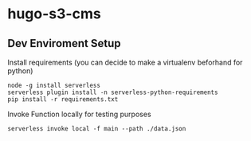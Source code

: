 # hugo-s3-cms 

## Dev Enviroment Setup 

Install requirements (you can decide to make a virtualenv beforhand for python)
```
node -g install serverless 
serverless plugin install -n serverless-python-requirements
pip install -r requirements.txt

```

Invoke Function locally for testing purposes
```
serverless invoke local -f main --path ./data.json
```